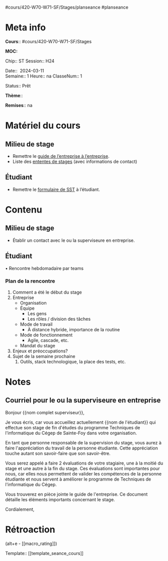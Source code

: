 #cours/420-W70-W71-SF/Stages/planseance #planseance
# Meta info

**Cours**:: #cours/420-W70-W71-SF/Stages 

**MOC:** 

Chip:: <span class="chip cours-3">ST</span> 
Session:: H24

Date::  2024-03-11  
Semaine:: 1
Heure:: <span class="chip na">na</span>
ClasseNum:: 1

Status:: <span class="chip ready">Prêt</span> 

**Thème**::

**Remises**:: <span class="chip na">na</span>

# Matériel du cours
## Milieu de stage
* Remettre le [guide de l’entreprise à l’entreprise](https://drive.google.com/file/d/1SGoHrH68y-kXyUKfrAzXjQEQ9RcwR_Cn/view?usp=drive_link).
* Liste des [ententes de stages](https://drive.google.com/drive/folders/1RpFv63Ol_N9AV1hBkldaHUyRsKW8IQ6R?usp=drive_link) (avec informations de contact)
## Étudiant
* Remettre le [formulaire de SST](https://drive.google.com/file/d/1Y5cYgm2QC9otpzKGHBC8Cd65IO5fA8Zk/view?usp=drive_link) à l’étudiant.
# Contenu
## Milieu de stage
* Établir un contact avec le ou la superviseure en entreprise.
## Étudiant
• Rencontre hebdomadaire par teams
### Plan de la rencontre
1. Comment a été le début du stage
2. Entreprise
	* Organisation
	* Équipe
		* Les gens
		* Les rôles / division des tâches
	* Mode de travail 
		* À distance hybride, importance de la routine
	* Mode de fonctionnement
		* Agile, cascade, etc.
	* Mandat du stage
  3. Enjeux et préoccupations?
  4. Sujet de la semaine prochaine
	  1. Outils, stack technologique, la place des tests, etc.
# Notes
## Courriel pour le ou la superviseure en entreprise

Bonjour {{nom complet superviseur}},

Je vous écris, car vous accueillez actuellement {{nom de l'étudiant}} qui effectue son stage de fin d'études du programme Techniques de l'informatique du Cégep de Sainte-Foy dans votre organisation.

En tant que personne responsable de la supervision du stage, vous aurez à faire l'appréciation du travail de la personne étudiante. Cette appréciation touche autant son savoir-faire que son savoir-être.

Vous serez appelé a faire 2 évaluations de votre stagiaire, une à la moitié du stage et une autre à la fin du stage. Ces évaluations sont importantes pour nous, car elles nous permettent de valider les compétences de la personne étudiante et nous servent à améliorer le programme de Techniques de l'informatique du Cégep.

Vous trouverez en pièce jointe le guide de l'entreprise. Ce document détaille les éléments importants concernant le stage.

Cordialement,

# Rétroaction
(alt+e - [[macro_rating]])

Template:: [[template_seance_cours]]